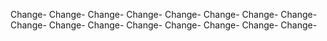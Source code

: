 Change-
Change-
Change-
Change-
Change-
Change-
Change-
Change-
Change-
Change-
Change-
Change-
Change-
Change-
Change-
Change-
